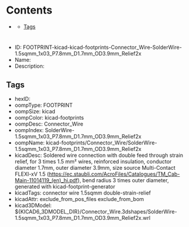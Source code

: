 



Contents
========

* [](#)
	* [Tags](#tags)

# 

- ID: FOOTPRINT-kicad-kicad-footprints-Connector_Wire-SolderWire-1.5sqmm_1x03_P7.8mm_D1.7mm_OD3.9mm_Relief2x
- Name: 
- Description: 

## Tags

- hexID: 
- oompType: FOOTPRINT
- oompSize: kicad
- oompColor: kicad-footprints
- oompDesc: Connector_Wire
- oompIndex: SolderWire-1.5sqmm_1x03_P7.8mm_D1.7mm_OD3.9mm_Relief2x
- oompName: kicad-footprints/Connector_Wire/SolderWire-1.5sqmm_1x03_P7.8mm_D1.7mm_OD3.9mm_Relief2x
- kicadDesc: Soldered wire connection with double feed through strain relief, for 3 times 1.5 mm² wires, reinforced insulation, conductor diameter 1.7mm, outer diameter 3.9mm, size source Multi-Contact FLEXI-xV 1.5 (https://ec.staubli.com/AcroFiles/Catalogues/TM_Cab-Main-11014119_(en)_hi.pdf), bend radius 3 times outer diameter, generated with kicad-footprint-generator
- kicadTags: connector wire 1.5sqmm double-strain-relief
- kicadAttr: exclude_from_pos_files exclude_from_bom
- kicad3DModel: ${KICAD6_3DMODEL_DIR}/Connector_Wire.3dshapes/SolderWire-1.5sqmm_1x03_P7.8mm_D1.7mm_OD3.9mm_Relief2x.wrl
